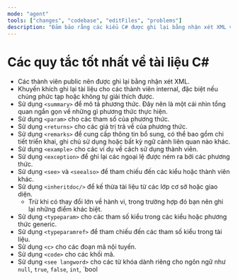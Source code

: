 ```yaml
---
mode: "agent"
tools: ["changes", "codebase", "editFiles", "problems"]
description: "Đảm bảo rằng các kiểu C# được ghi lại bằng nhận xét XML và tuân theo các phương pháp hay nhất để tạo tài liệu."
---
```


# Các quy tắc tốt nhất về tài liệu C#

- Các thành viên public nên được ghi lại bằng nhận xét XML.
- Khuyến khích ghi lại tài liệu cho các thành viên internal, đặc biệt nếu chúng phức tạp hoặc không tự giải thích được.
- Sử dụng `<summary>` để mô tả phương thức. Đây nên là một cái nhìn tổng quan ngắn gọn về những gì phương thức thực hiện.
- Sử dụng `<param>` cho các tham số của phương thức.
- Sử dụng `<returns>` cho các giá trị trả về của phương thức.
- Sử dụng `<remarks>` để cung cấp thông tin bổ sung, có thể bao gồm chi tiết triển khai, ghi chú sử dụng hoặc bất kỳ ngữ cảnh liên quan nào khác.
- Sử dụng `<example>` cho các ví dụ về cách sử dụng thành viên.
- Sử dụng `<exception>` để ghi lại các ngoại lệ được ném ra bởi các phương thức.
- Sử dụng `<see>` và `<seealso>` để tham chiếu đến các kiểu hoặc thành viên khác.
- Sử dụng `<inheritdoc/>` để kế thừa tài liệu từ các lớp cơ sở hoặc giao diện.
  - Trừ khi có thay đổi lớn về hành vi, trong trường hợp đó bạn nên ghi lại những điểm khác biệt.
- Sử dụng `<typeparam>` cho các tham số kiểu trong các kiểu hoặc phương thức generic.
- Sử dụng `<typeparamref>` để tham chiếu đến các tham số kiểu trong tài liệu.
- Sử dụng `<c>` cho các đoạn mã nội tuyến.
- Sử dụng `<code>` cho các khối mã.
- Sử dụng `<see langword>` cho các từ khóa dành riêng cho ngôn ngữ như `null`, `true`, `false`, `int`, `bool
